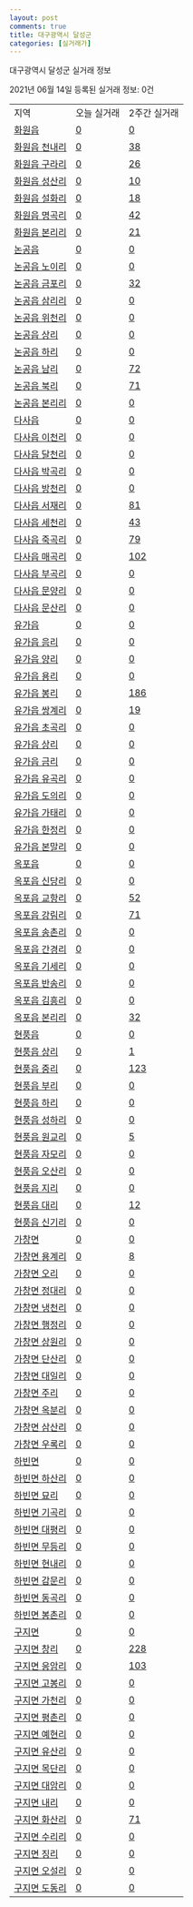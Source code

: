 ```yaml
---
layout: post
comments: true
title: 대구광역시 달성군
categories: [실거래가]
---
```


대구광역시 달성군 실거래 정보

2021년 06월 14일 등록된 실거래 정보: 0건


<table class="sortable">
  <tr>
    <td>지역</td>
    <td>오늘 실거래</td>
    <td>2주간 실거래</td>
  </tr>

  
  <tr class="item">
    <td><a href="2771025000.html">화원읍</a></td>
    <td><a href="2771025000.html">0</a></td>
    <td><a href="2771025000.html">0</a></td>
  </tr>
    

  <tr class="item">
    <td><a href="2771025021.html">화원읍 천내리</a></td>
    <td><a href="2771025021.html">0</a></td>
    <td><a href="2771025021.html">38</a></td>
  </tr>
    

  <tr class="item">
    <td><a href="2771025022.html">화원읍 구라리</a></td>
    <td><a href="2771025022.html">0</a></td>
    <td><a href="2771025022.html">26</a></td>
  </tr>
    

  <tr class="item">
    <td><a href="2771025023.html">화원읍 성산리</a></td>
    <td><a href="2771025023.html">0</a></td>
    <td><a href="2771025023.html">10</a></td>
  </tr>
    

  <tr class="item">
    <td><a href="2771025024.html">화원읍 설화리</a></td>
    <td><a href="2771025024.html">0</a></td>
    <td><a href="2771025024.html">18</a></td>
  </tr>
    

  <tr class="item">
    <td><a href="2771025025.html">화원읍 명곡리</a></td>
    <td><a href="2771025025.html">0</a></td>
    <td><a href="2771025025.html">42</a></td>
  </tr>
    

  <tr class="item">
    <td><a href="2771025026.html">화원읍 본리리</a></td>
    <td><a href="2771025026.html">0</a></td>
    <td><a href="2771025026.html">21</a></td>
  </tr>
    

  <tr class="item">
    <td><a href="2771025300.html">논공읍</a></td>
    <td><a href="2771025300.html">0</a></td>
    <td><a href="2771025300.html">0</a></td>
  </tr>
    

  <tr class="item">
    <td><a href="2771025321.html">논공읍 노이리</a></td>
    <td><a href="2771025321.html">0</a></td>
    <td><a href="2771025321.html">0</a></td>
  </tr>
    

  <tr class="item">
    <td><a href="2771025322.html">논공읍 금포리</a></td>
    <td><a href="2771025322.html">0</a></td>
    <td><a href="2771025322.html">32</a></td>
  </tr>
    

  <tr class="item">
    <td><a href="2771025323.html">논공읍 삼리리</a></td>
    <td><a href="2771025323.html">0</a></td>
    <td><a href="2771025323.html">0</a></td>
  </tr>
    

  <tr class="item">
    <td><a href="2771025324.html">논공읍 위천리</a></td>
    <td><a href="2771025324.html">0</a></td>
    <td><a href="2771025324.html">0</a></td>
  </tr>
    

  <tr class="item">
    <td><a href="2771025325.html">논공읍 상리</a></td>
    <td><a href="2771025325.html">0</a></td>
    <td><a href="2771025325.html">0</a></td>
  </tr>
    

  <tr class="item">
    <td><a href="2771025326.html">논공읍 하리</a></td>
    <td><a href="2771025326.html">0</a></td>
    <td><a href="2771025326.html">0</a></td>
  </tr>
    

  <tr class="item">
    <td><a href="2771025327.html">논공읍 남리</a></td>
    <td><a href="2771025327.html">0</a></td>
    <td><a href="2771025327.html">72</a></td>
  </tr>
    

  <tr class="item">
    <td><a href="2771025328.html">논공읍 북리</a></td>
    <td><a href="2771025328.html">0</a></td>
    <td><a href="2771025328.html">71</a></td>
  </tr>
    

  <tr class="item">
    <td><a href="2771025329.html">논공읍 본리리</a></td>
    <td><a href="2771025329.html">0</a></td>
    <td><a href="2771025329.html">0</a></td>
  </tr>
    

  <tr class="item">
    <td><a href="2771025600.html">다사읍</a></td>
    <td><a href="2771025600.html">0</a></td>
    <td><a href="2771025600.html">0</a></td>
  </tr>
    

  <tr class="item">
    <td><a href="2771025621.html">다사읍 이천리</a></td>
    <td><a href="2771025621.html">0</a></td>
    <td><a href="2771025621.html">0</a></td>
  </tr>
    

  <tr class="item">
    <td><a href="2771025622.html">다사읍 달천리</a></td>
    <td><a href="2771025622.html">0</a></td>
    <td><a href="2771025622.html">0</a></td>
  </tr>
    

  <tr class="item">
    <td><a href="2771025623.html">다사읍 박곡리</a></td>
    <td><a href="2771025623.html">0</a></td>
    <td><a href="2771025623.html">0</a></td>
  </tr>
    

  <tr class="item">
    <td><a href="2771025624.html">다사읍 방천리</a></td>
    <td><a href="2771025624.html">0</a></td>
    <td><a href="2771025624.html">0</a></td>
  </tr>
    

  <tr class="item">
    <td><a href="2771025625.html">다사읍 서재리</a></td>
    <td><a href="2771025625.html">0</a></td>
    <td><a href="2771025625.html">81</a></td>
  </tr>
    

  <tr class="item">
    <td><a href="2771025626.html">다사읍 세천리</a></td>
    <td><a href="2771025626.html">0</a></td>
    <td><a href="2771025626.html">43</a></td>
  </tr>
    

  <tr class="item">
    <td><a href="2771025627.html">다사읍 죽곡리</a></td>
    <td><a href="2771025627.html">0</a></td>
    <td><a href="2771025627.html">79</a></td>
  </tr>
    

  <tr class="item">
    <td><a href="2771025628.html">다사읍 매곡리</a></td>
    <td><a href="2771025628.html">0</a></td>
    <td><a href="2771025628.html">102</a></td>
  </tr>
    

  <tr class="item">
    <td><a href="2771025629.html">다사읍 부곡리</a></td>
    <td><a href="2771025629.html">0</a></td>
    <td><a href="2771025629.html">0</a></td>
  </tr>
    

  <tr class="item">
    <td><a href="2771025630.html">다사읍 문양리</a></td>
    <td><a href="2771025630.html">0</a></td>
    <td><a href="2771025630.html">0</a></td>
  </tr>
    

  <tr class="item">
    <td><a href="2771025631.html">다사읍 문산리</a></td>
    <td><a href="2771025631.html">0</a></td>
    <td><a href="2771025631.html">0</a></td>
  </tr>
    

  <tr class="item">
    <td><a href="2771025900.html">유가읍</a></td>
    <td><a href="2771025900.html">0</a></td>
    <td><a href="2771025900.html">0</a></td>
  </tr>
    

  <tr class="item">
    <td><a href="2771025921.html">유가읍 음리</a></td>
    <td><a href="2771025921.html">0</a></td>
    <td><a href="2771025921.html">0</a></td>
  </tr>
    

  <tr class="item">
    <td><a href="2771025922.html">유가읍 양리</a></td>
    <td><a href="2771025922.html">0</a></td>
    <td><a href="2771025922.html">0</a></td>
  </tr>
    

  <tr class="item">
    <td><a href="2771025923.html">유가읍 용리</a></td>
    <td><a href="2771025923.html">0</a></td>
    <td><a href="2771025923.html">0</a></td>
  </tr>
    

  <tr class="item">
    <td><a href="2771025924.html">유가읍 봉리</a></td>
    <td><a href="2771025924.html">0</a></td>
    <td><a href="2771025924.html">186</a></td>
  </tr>
    

  <tr class="item">
    <td><a href="2771025925.html">유가읍 쌍계리</a></td>
    <td><a href="2771025925.html">0</a></td>
    <td><a href="2771025925.html">19</a></td>
  </tr>
    

  <tr class="item">
    <td><a href="2771025926.html">유가읍 초곡리</a></td>
    <td><a href="2771025926.html">0</a></td>
    <td><a href="2771025926.html">0</a></td>
  </tr>
    

  <tr class="item">
    <td><a href="2771025927.html">유가읍 상리</a></td>
    <td><a href="2771025927.html">0</a></td>
    <td><a href="2771025927.html">0</a></td>
  </tr>
    

  <tr class="item">
    <td><a href="2771025928.html">유가읍 금리</a></td>
    <td><a href="2771025928.html">0</a></td>
    <td><a href="2771025928.html">0</a></td>
  </tr>
    

  <tr class="item">
    <td><a href="2771025929.html">유가읍 유곡리</a></td>
    <td><a href="2771025929.html">0</a></td>
    <td><a href="2771025929.html">0</a></td>
  </tr>
    

  <tr class="item">
    <td><a href="2771025930.html">유가읍 도의리</a></td>
    <td><a href="2771025930.html">0</a></td>
    <td><a href="2771025930.html">0</a></td>
  </tr>
    

  <tr class="item">
    <td><a href="2771025931.html">유가읍 가태리</a></td>
    <td><a href="2771025931.html">0</a></td>
    <td><a href="2771025931.html">0</a></td>
  </tr>
    

  <tr class="item">
    <td><a href="2771025932.html">유가읍 한정리</a></td>
    <td><a href="2771025932.html">0</a></td>
    <td><a href="2771025932.html">0</a></td>
  </tr>
    

  <tr class="item">
    <td><a href="2771025933.html">유가읍 본말리</a></td>
    <td><a href="2771025933.html">0</a></td>
    <td><a href="2771025933.html">0</a></td>
  </tr>
    

  <tr class="item">
    <td><a href="2771026200.html">옥포읍</a></td>
    <td><a href="2771026200.html">0</a></td>
    <td><a href="2771026200.html">0</a></td>
  </tr>
    

  <tr class="item">
    <td><a href="2771026221.html">옥포읍 신당리</a></td>
    <td><a href="2771026221.html">0</a></td>
    <td><a href="2771026221.html">0</a></td>
  </tr>
    

  <tr class="item">
    <td><a href="2771026222.html">옥포읍 교항리</a></td>
    <td><a href="2771026222.html">0</a></td>
    <td><a href="2771026222.html">52</a></td>
  </tr>
    

  <tr class="item">
    <td><a href="2771026223.html">옥포읍 강림리</a></td>
    <td><a href="2771026223.html">0</a></td>
    <td><a href="2771026223.html">71</a></td>
  </tr>
    

  <tr class="item">
    <td><a href="2771026224.html">옥포읍 송촌리</a></td>
    <td><a href="2771026224.html">0</a></td>
    <td><a href="2771026224.html">0</a></td>
  </tr>
    

  <tr class="item">
    <td><a href="2771026225.html">옥포읍 간경리</a></td>
    <td><a href="2771026225.html">0</a></td>
    <td><a href="2771026225.html">0</a></td>
  </tr>
    

  <tr class="item">
    <td><a href="2771026226.html">옥포읍 기세리</a></td>
    <td><a href="2771026226.html">0</a></td>
    <td><a href="2771026226.html">0</a></td>
  </tr>
    

  <tr class="item">
    <td><a href="2771026227.html">옥포읍 반송리</a></td>
    <td><a href="2771026227.html">0</a></td>
    <td><a href="2771026227.html">0</a></td>
  </tr>
    

  <tr class="item">
    <td><a href="2771026228.html">옥포읍 김흥리</a></td>
    <td><a href="2771026228.html">0</a></td>
    <td><a href="2771026228.html">0</a></td>
  </tr>
    

  <tr class="item">
    <td><a href="2771026229.html">옥포읍 본리리</a></td>
    <td><a href="2771026229.html">0</a></td>
    <td><a href="2771026229.html">32</a></td>
  </tr>
    

  <tr class="item">
    <td><a href="2771026500.html">현풍읍</a></td>
    <td><a href="2771026500.html">0</a></td>
    <td><a href="2771026500.html">0</a></td>
  </tr>
    

  <tr class="item">
    <td><a href="2771026521.html">현풍읍 상리</a></td>
    <td><a href="2771026521.html">0</a></td>
    <td><a href="2771026521.html">1</a></td>
  </tr>
    

  <tr class="item">
    <td><a href="2771026522.html">현풍읍 중리</a></td>
    <td><a href="2771026522.html">0</a></td>
    <td><a href="2771026522.html">123</a></td>
  </tr>
    

  <tr class="item">
    <td><a href="2771026523.html">현풍읍 부리</a></td>
    <td><a href="2771026523.html">0</a></td>
    <td><a href="2771026523.html">0</a></td>
  </tr>
    

  <tr class="item">
    <td><a href="2771026524.html">현풍읍 하리</a></td>
    <td><a href="2771026524.html">0</a></td>
    <td><a href="2771026524.html">0</a></td>
  </tr>
    

  <tr class="item">
    <td><a href="2771026525.html">현풍읍 성하리</a></td>
    <td><a href="2771026525.html">0</a></td>
    <td><a href="2771026525.html">0</a></td>
  </tr>
    

  <tr class="item">
    <td><a href="2771026526.html">현풍읍 원교리</a></td>
    <td><a href="2771026526.html">0</a></td>
    <td><a href="2771026526.html">5</a></td>
  </tr>
    

  <tr class="item">
    <td><a href="2771026527.html">현풍읍 자모리</a></td>
    <td><a href="2771026527.html">0</a></td>
    <td><a href="2771026527.html">0</a></td>
  </tr>
    

  <tr class="item">
    <td><a href="2771026528.html">현풍읍 오산리</a></td>
    <td><a href="2771026528.html">0</a></td>
    <td><a href="2771026528.html">0</a></td>
  </tr>
    

  <tr class="item">
    <td><a href="2771026529.html">현풍읍 지리</a></td>
    <td><a href="2771026529.html">0</a></td>
    <td><a href="2771026529.html">0</a></td>
  </tr>
    

  <tr class="item">
    <td><a href="2771026530.html">현풍읍 대리</a></td>
    <td><a href="2771026530.html">0</a></td>
    <td><a href="2771026530.html">12</a></td>
  </tr>
    

  <tr class="item">
    <td><a href="2771026531.html">현풍읍 신기리</a></td>
    <td><a href="2771026531.html">0</a></td>
    <td><a href="2771026531.html">0</a></td>
  </tr>
    

  <tr class="item">
    <td><a href="2771031000.html">가창면</a></td>
    <td><a href="2771031000.html">0</a></td>
    <td><a href="2771031000.html">0</a></td>
  </tr>
    

  <tr class="item">
    <td><a href="2771031021.html">가창면 용계리</a></td>
    <td><a href="2771031021.html">0</a></td>
    <td><a href="2771031021.html">8</a></td>
  </tr>
    

  <tr class="item">
    <td><a href="2771031022.html">가창면 오리</a></td>
    <td><a href="2771031022.html">0</a></td>
    <td><a href="2771031022.html">0</a></td>
  </tr>
    

  <tr class="item">
    <td><a href="2771031023.html">가창면 정대리</a></td>
    <td><a href="2771031023.html">0</a></td>
    <td><a href="2771031023.html">0</a></td>
  </tr>
    

  <tr class="item">
    <td><a href="2771031024.html">가창면 냉천리</a></td>
    <td><a href="2771031024.html">0</a></td>
    <td><a href="2771031024.html">0</a></td>
  </tr>
    

  <tr class="item">
    <td><a href="2771031025.html">가창면 행정리</a></td>
    <td><a href="2771031025.html">0</a></td>
    <td><a href="2771031025.html">0</a></td>
  </tr>
    

  <tr class="item">
    <td><a href="2771031026.html">가창면 상원리</a></td>
    <td><a href="2771031026.html">0</a></td>
    <td><a href="2771031026.html">0</a></td>
  </tr>
    

  <tr class="item">
    <td><a href="2771031027.html">가창면 단산리</a></td>
    <td><a href="2771031027.html">0</a></td>
    <td><a href="2771031027.html">0</a></td>
  </tr>
    

  <tr class="item">
    <td><a href="2771031028.html">가창면 대일리</a></td>
    <td><a href="2771031028.html">0</a></td>
    <td><a href="2771031028.html">0</a></td>
  </tr>
    

  <tr class="item">
    <td><a href="2771031029.html">가창면 주리</a></td>
    <td><a href="2771031029.html">0</a></td>
    <td><a href="2771031029.html">0</a></td>
  </tr>
    

  <tr class="item">
    <td><a href="2771031030.html">가창면 옥분리</a></td>
    <td><a href="2771031030.html">0</a></td>
    <td><a href="2771031030.html">0</a></td>
  </tr>
    

  <tr class="item">
    <td><a href="2771031031.html">가창면 삼산리</a></td>
    <td><a href="2771031031.html">0</a></td>
    <td><a href="2771031031.html">0</a></td>
  </tr>
    

  <tr class="item">
    <td><a href="2771031032.html">가창면 우록리</a></td>
    <td><a href="2771031032.html">0</a></td>
    <td><a href="2771031032.html">0</a></td>
  </tr>
    

  <tr class="item">
    <td><a href="2771033000.html">하빈면</a></td>
    <td><a href="2771033000.html">0</a></td>
    <td><a href="2771033000.html">0</a></td>
  </tr>
    

  <tr class="item">
    <td><a href="2771033021.html">하빈면 하산리</a></td>
    <td><a href="2771033021.html">0</a></td>
    <td><a href="2771033021.html">0</a></td>
  </tr>
    

  <tr class="item">
    <td><a href="2771033022.html">하빈면 묘리</a></td>
    <td><a href="2771033022.html">0</a></td>
    <td><a href="2771033022.html">0</a></td>
  </tr>
    

  <tr class="item">
    <td><a href="2771033023.html">하빈면 기곡리</a></td>
    <td><a href="2771033023.html">0</a></td>
    <td><a href="2771033023.html">0</a></td>
  </tr>
    

  <tr class="item">
    <td><a href="2771033024.html">하빈면 대평리</a></td>
    <td><a href="2771033024.html">0</a></td>
    <td><a href="2771033024.html">0</a></td>
  </tr>
    

  <tr class="item">
    <td><a href="2771033025.html">하빈면 무등리</a></td>
    <td><a href="2771033025.html">0</a></td>
    <td><a href="2771033025.html">0</a></td>
  </tr>
    

  <tr class="item">
    <td><a href="2771033026.html">하빈면 현내리</a></td>
    <td><a href="2771033026.html">0</a></td>
    <td><a href="2771033026.html">0</a></td>
  </tr>
    

  <tr class="item">
    <td><a href="2771033027.html">하빈면 감문리</a></td>
    <td><a href="2771033027.html">0</a></td>
    <td><a href="2771033027.html">0</a></td>
  </tr>
    

  <tr class="item">
    <td><a href="2771033028.html">하빈면 동곡리</a></td>
    <td><a href="2771033028.html">0</a></td>
    <td><a href="2771033028.html">0</a></td>
  </tr>
    

  <tr class="item">
    <td><a href="2771033029.html">하빈면 봉촌리</a></td>
    <td><a href="2771033029.html">0</a></td>
    <td><a href="2771033029.html">0</a></td>
  </tr>
    

  <tr class="item">
    <td><a href="2771038000.html">구지면</a></td>
    <td><a href="2771038000.html">0</a></td>
    <td><a href="2771038000.html">0</a></td>
  </tr>
    

  <tr class="item">
    <td><a href="2771038021.html">구지면 창리</a></td>
    <td><a href="2771038021.html">0</a></td>
    <td><a href="2771038021.html">228</a></td>
  </tr>
    

  <tr class="item">
    <td><a href="2771038022.html">구지면 응암리</a></td>
    <td><a href="2771038022.html">0</a></td>
    <td><a href="2771038022.html">103</a></td>
  </tr>
    

  <tr class="item">
    <td><a href="2771038023.html">구지면 고봉리</a></td>
    <td><a href="2771038023.html">0</a></td>
    <td><a href="2771038023.html">0</a></td>
  </tr>
    

  <tr class="item">
    <td><a href="2771038024.html">구지면 가천리</a></td>
    <td><a href="2771038024.html">0</a></td>
    <td><a href="2771038024.html">0</a></td>
  </tr>
    

  <tr class="item">
    <td><a href="2771038025.html">구지면 평촌리</a></td>
    <td><a href="2771038025.html">0</a></td>
    <td><a href="2771038025.html">0</a></td>
  </tr>
    

  <tr class="item">
    <td><a href="2771038026.html">구지면 예현리</a></td>
    <td><a href="2771038026.html">0</a></td>
    <td><a href="2771038026.html">0</a></td>
  </tr>
    

  <tr class="item">
    <td><a href="2771038027.html">구지면 유산리</a></td>
    <td><a href="2771038027.html">0</a></td>
    <td><a href="2771038027.html">0</a></td>
  </tr>
    

  <tr class="item">
    <td><a href="2771038028.html">구지면 목단리</a></td>
    <td><a href="2771038028.html">0</a></td>
    <td><a href="2771038028.html">0</a></td>
  </tr>
    

  <tr class="item">
    <td><a href="2771038029.html">구지면 대암리</a></td>
    <td><a href="2771038029.html">0</a></td>
    <td><a href="2771038029.html">0</a></td>
  </tr>
    

  <tr class="item">
    <td><a href="2771038030.html">구지면 내리</a></td>
    <td><a href="2771038030.html">0</a></td>
    <td><a href="2771038030.html">0</a></td>
  </tr>
    

  <tr class="item">
    <td><a href="2771038031.html">구지면 화산리</a></td>
    <td><a href="2771038031.html">0</a></td>
    <td><a href="2771038031.html">71</a></td>
  </tr>
    

  <tr class="item">
    <td><a href="2771038032.html">구지면 수리리</a></td>
    <td><a href="2771038032.html">0</a></td>
    <td><a href="2771038032.html">0</a></td>
  </tr>
    

  <tr class="item">
    <td><a href="2771038033.html">구지면 징리</a></td>
    <td><a href="2771038033.html">0</a></td>
    <td><a href="2771038033.html">0</a></td>
  </tr>
    

  <tr class="item">
    <td><a href="2771038034.html">구지면 오설리</a></td>
    <td><a href="2771038034.html">0</a></td>
    <td><a href="2771038034.html">0</a></td>
  </tr>
    

  <tr class="item">
    <td><a href="2771038035.html">구지면 도동리</a></td>
    <td><a href="2771038035.html">0</a></td>
    <td><a href="2771038035.html">0</a></td>
  </tr>
    


</table>
    